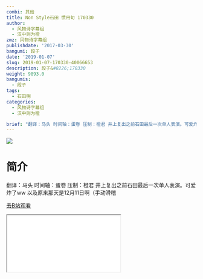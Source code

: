 ```yaml
---
combi: 其他
title: Non Style石田 惯用句 170330
author:
  - 风物诗字幕组
  - 汉中则为橙
zmz: 风物诗字幕组
publishdate: '2017-03-30'
bangumi: 段子
date: '2019-01-07'
slug: 2019-01-07-170330-40066653
description: 段子&#8226;170330
weight: 9893.0
bangumis:
  - 段子
tags:
  - 石田明
categories:
  - 风物诗字幕组
  - 汉中则为橙

brief: "翻译：马头 时间轴：蛋卷 压制：橙君 井上复出之前石田最后一次单人表演。可爱炸了ww 以及原来那天是12月11日啊（手动滑稽"
---
```

![](https://i.imgur.com/BKcwdys.jpg)
# 简介  
翻译：马头 时间轴：蛋卷 压制：橙君
井上复出之前石田最后一次单人表演。可爱炸了ww
以及原来那天是12月11日啊（手动滑稽  

[去B站观看](https://www.bilibili.com/video/av40066653/)
<div class ="resp-container"><iframe class="testiframe" src="//player.bilibili.com/player.html?aid=40066653"", scrolling="no", allowfullscreen="true" > </iframe></div> 
